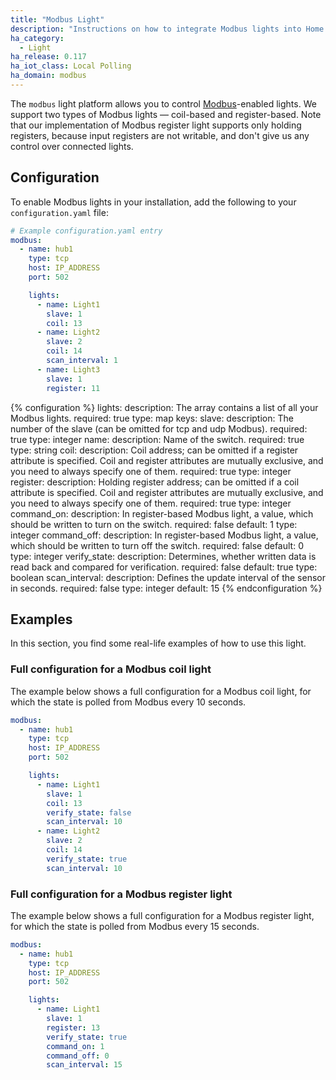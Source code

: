 ```yaml
---
title: "Modbus Light"
description: "Instructions on how to integrate Modbus lights into Home Assistant."
ha_category:
  - Light
ha_release: 0.117
ha_iot_class: Local Polling
ha_domain: modbus
---
```


The `modbus` light platform allows you to control [Modbus](http://www.modbus.org/)-enabled lights. We support two types of Modbus lights — coil-based and register-based. Note that our implementation of Modbus register light supports only holding registers, because input registers are not writable, and don't give us any control over connected lights.

## Configuration

To enable Modbus lights in your installation, add the following to your `configuration.yaml` file:

```yaml
# Example configuration.yaml entry
modbus:
  - name: hub1
    type: tcp
    host: IP_ADDRESS
    port: 502

    lights:
      - name: Light1
        slave: 1
        coil: 13
      - name: Light2
        slave: 2
        coil: 14
        scan_interval: 1
      - name: Light3
        slave: 1
        register: 11
```

{% configuration %}
lights:
  description: The array contains a list of all your Modbus lights.
  required: true
  type: map
  keys:
    slave:
      description: The number of the slave (can be omitted for tcp and udp Modbus).
      required: true
      type: integer
    name:
      description: Name of the switch.
      required: true
      type: string
    coil:
      description: Coil address; can be omitted if a register attribute is specified. Coil and register attributes are mutually exclusive, and you need to always specify one of them.
      required: true
      type: integer
    register:
      description: Holding register address; can be omitted if a coil attribute is specified. Coil and register attributes are mutually exclusive, and you need to always specify one of them.
      required: true
      type: integer
    command_on:
      description: In register-based Modbus light, a value, which should be written to turn on the switch.
      required: false
      default: 1
      type: integer
    command_off:
      description: In register-based Modbus light, a value, which should be written to turn off the switch.
      required: false
      default: 0
      type: integer
    verify_state:
      description: Determines, whether written data is read back and compared for verification.
      required: false
      default: true
      type: boolean
    scan_interval:
      description: Defines the update interval of the sensor in seconds.
      required: false
      type: integer
      default: 15
{% endconfiguration %}

## Examples

In this section, you find some real-life examples of how to use this light.

### Full configuration for a Modbus coil light

The example below shows a full configuration for a Modbus coil light, for which the state is polled from Modbus every 10 seconds.

```yaml
modbus:
  - name: hub1
    type: tcp
    host: IP_ADDRESS
    port: 502

    lights:
      - name: Light1
        slave: 1
        coil: 13
        verify_state: false
        scan_interval: 10
      - name: Light2
        slave: 2
        coil: 14
        verify_state: true
        scan_interval: 10
```

### Full configuration for a Modbus register light

The example below shows a full configuration for a Modbus register light, for which the state is polled from Modbus every 15 seconds.

```yaml
modbus:
  - name: hub1
    type: tcp
    host: IP_ADDRESS
    port: 502

    lights:
      - name: Light1
        slave: 1
        register: 13
        verify_state: true
        command_on: 1
        command_off: 0
        scan_interval: 15
```